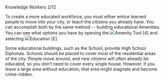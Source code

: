 Knowledge Workers 2/12

To create a more educated workforce, you must either entice learned people to move into your city, or teach the citizens you already have. You can accomplish both by the same method -- building educational Amenities. You can see what options you have by opening the ![](IconZoneMonoGovernment)Amenity Tool [4] and selecting ![](IconEducationCategory)Education [E].

Some educational buildings, such as the School, provide High School Diplomas. Schools should be placed to cover most of the residential areas of the city. People move around, and new citizens will often already be educated, so you don't need to cover every single house. However, if you leave a large area without education, that area might stagnate and become crime-ridden.

